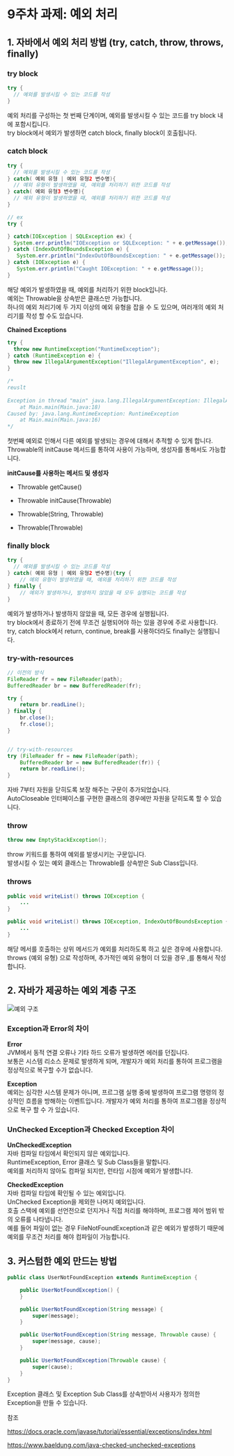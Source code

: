 # 9주차 과제: 예외 처리



## 1. 자바에서 예외 처리 방법 (try, catch, throw, throws, finally)

### 	try block

```java
try {
  // 예외를 발생시킬 수 있는 코드를 작성
}
```

예외 처리를 구성하는 첫 번째 단계이며, 예외를 발생시킬 수 있는 코드를 try block 내에 포함시킵니다.  
try block에서 예외가 발생하면 catch block, finally block이 호출됩니다.



### catch block

```java
try {
  // 예외를 발생시킬 수 있는 코드를 작성 
} catch( 예외 유형 | 예외 유형2 변수명){
  // 예외 유형이 발생하였을 때, 예외를 처리하기 위한 코드를 작성
} catch( 예외 유형3 변수명){
  // 예외 유형이 발생하였을 때, 예외를 처리하기 위한 코드를 작성
}

// ex
try { 

} catch(IOException | SQLException ex) {
  System.err.println("IOException or SQLException: " + e.getMessage()); 
} catch (IndexOutOfBoundsException e) { 
   System.err.println("IndexOutOfBoundsException: " + e.getMessage()); 
} catch (IOException e) { 
   System.err.println("Caught IOException: " + e.getMessage()); 
}
```

해당 예외가 발생하였을 때, 예외를 처리하기 위한 block입니다.  
예외는 Throwable을 상속받은 클래스만 가능합니다.  
하나의 예외 처리기에 두 가지 이상의 예외 유형을 잡을 수 도 있으며, 여러개의 예외 처리기를 작성 할 수도 있습니다.

**Chained Exceptions**

```java
try {
  throw new RuntimeException("RuntimeException");
} catch (RuntimeException e) {
  throw new IllegalArgumentException("IllegalArgumentException", e);
}

/*
reuslt 
 
Exception in thread "main" java.lang.IllegalArgumentException: IllegalArgumentException
	at Main.main(Main.java:18)
Caused by: java.lang.RuntimeException: RuntimeException
	at Main.main(Main.java:16) 
*/
```

첫번째 예외로 인해서 다른 예외를 발생되는 경우에 대해서 추적할 수 있게 합니다.  
Throwable의 initCause 메서드를 통하여  사용이 가능하며, 생성자를 통해서도 가능합니다. 

**initCause를 사용하는 메서드 및 생성자**

- Throwable getCause() 

- Throwable initCause(Throwable) 

- Throwable(String, Throwable) 

- Throwable(Throwable)

    



### finally block

```java
try {
  // 예외를 발생시킬 수 있는 코드를 작성 
} catch( 예외 유형 | 예외 유형2 변수명){try {
	// 예외 유형이 발생하였을 때, 예외를 처리하기 위한 코드를 작성
} finally {
	// 예외가 발생하거나, 발생하지 않았을 때 모두 실행되는 코드를 작성
}
```

예외가 발생하거나 발생하지 않았을 때,  모든 경우에 실행됩니다.  
try block에서 종료하기 전에 무조건 실행되어야 하는 있을 경우에 주로 사용합니다.  
try, catch block에서 return, continue, break를 사용하더라도 finally는 실행됩니다.



### try-with-resources

```java
// 이전의 방식
FileReader fr = new FileReader(path); 
BufferedReader br = new BufferedReader(fr); 

try { 
    return br.readLine(); 
} finally { 
    br.close(); 
    fr.close(); 
} 


// try-with-resources
try (FileReader fr = new FileReader(path);
    BufferedReader br = new BufferedReader(fr)) {
    return br.readLine();
}
```

자바 7부터 자원을 닫히도록 보장 해주는 구문이 추가되었습니다.  
AutoCloseable 인터페이스를 구현한 클래스의 경우에만 자원을 닫히도록 할 수 있습니다.



### throw

```java
throw new EmptyStackException();
```

throw 키워드를 통하여 예외를 발생시키는 구문입니다.  
발생시킬 수 있는 예외 클래스는 Throwable를 상속받은 Sub Class입니다.



### throws

```java
public void writeList() throws IOException {
	...
}

public void writeList() throws IOException, IndexOutOfBoundsException {
	...
}
```

해당 메서를 호출하는 상위 메서드가 예외를 처리하도록 하고 싶은 경우에 사용합니다.  
throws {예외 유형} 으로 작성하며, 추가적인 예외 유형이 더 있을 경우 ,를 통해서 작성합니다.



## 2. 자바가 제공하는 예외 계층 구조

![예외 구조](https://docs.oracle.com/javase/tutorial/figures/essential/exceptions-throwable.gif)

### Exception과 Error의 차이

**Error**  
JVM에서 동적 연결 오류나 기타 하드 오류가 발생하면 에러를 던집니다.  
보통은 시스템 리소스 문제로 발생하게 되며, 개발자가 예외 처리를 통하여 프로그램을 정상적으로 복구할 수가 없습니다.



**Exception**  
예외는 심각한 시스템 문제가 아니며, 프르그램 실행 중에 발생하여 프로그램 명령의 정상적인 흐름을 방해하는 이벤트입니다.
개발자가 예외 처리를 통하여 프로그램을 정상적으로 복구 할 수 가 있습니다.



### UnChecked Exception과 Checked Exception 차이

**UnCheckedException**  
자바 컴파일 타임에서 확인되지 않은 예외입니다.   
RuntimeException, Error 클래스 및 Sub Class들을 말합니다.  
예외를 처리하지 않아도 컴파일 되지만, 런타임 시점에 예외가 발생합니다.



**CheckedException**  
자바 컴파일 타임에 확인될 수 있는 예외입니다.   
UnChecked Exception을 제외한 나머지 예외입니다.  
호출 스택에 예외를 선언전으로 던지거나 직접 처리를 해야하며, 프로그램 제어 범위 밖의 오류를 나타냅니다.  
예를 들어 파일이 없는 경우 FileNotFoundException과 같은 예외가 발생하기 때문에 예외를 무조건 처리를 해야 컴파일이 가능합니다.



## 3. 커스텀한 예외 만드는 방법

```java
public class UserNotFoundException extends RuntimeException {

	public UserNotFoundException() {
	}

	public UserNotFoundException(String message) {
		super(message);
	}

	public UserNotFoundException(String message, Throwable cause) {
		super(message, cause);
	}

	public UserNotFoundException(Throwable cause) {
		super(cause);
	}
}
```

Exception 클래스 및 Exception Sub Class를 상속받아서 사용자가 정의한 Exception을 만들 수 있습니다.



참조

https://docs.oracle.com/javase/tutorial/essential/exceptions/index.html

https://www.baeldung.com/java-checked-unchecked-exceptions
